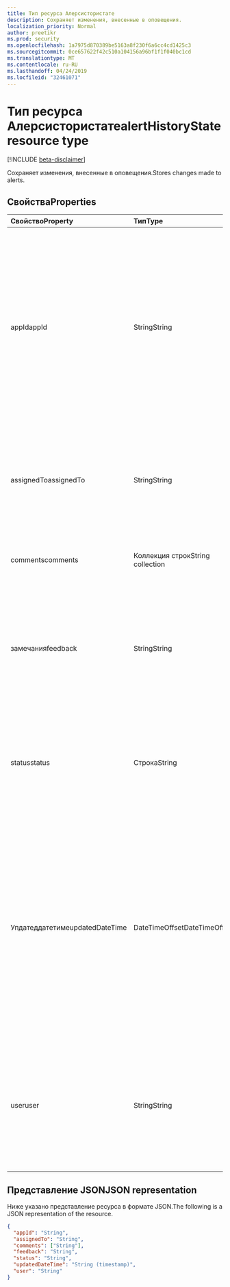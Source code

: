 ```yaml
---
title: Тип ресурса Алерсистористате
description: Сохраняет изменения, внесенные в оповещения.
localization_priority: Normal
author: preetikr
ms.prod: security
ms.openlocfilehash: 1a7975d870389be5163a8f230f6a6cc4cd1425c3
ms.sourcegitcommit: 0ce657622f42c510a104156a96bf1f1f040bc1cd
ms.translationtype: MT
ms.contentlocale: ru-RU
ms.lasthandoff: 04/24/2019
ms.locfileid: "32461071"
---
```

# <a name="alerthistorystate-resource-type"></a><span data-ttu-id="dd062-103">Тип ресурса Алерсистористате</span><span class="sxs-lookup"><span data-stu-id="dd062-103">alertHistoryState resource type</span></span>

[!INCLUDE [beta-disclaimer](../../includes/beta-disclaimer.md)]

<span data-ttu-id="dd062-104">Сохраняет изменения, внесенные в оповещения.</span><span class="sxs-lookup"><span data-stu-id="dd062-104">Stores changes made to alerts.</span></span>

## <a name="properties"></a><span data-ttu-id="dd062-105">Свойства</span><span class="sxs-lookup"><span data-stu-id="dd062-105">Properties</span></span>

| <span data-ttu-id="dd062-106">Свойство</span><span class="sxs-lookup"><span data-stu-id="dd062-106">Property</span></span>     | <span data-ttu-id="dd062-107">Тип</span><span class="sxs-lookup"><span data-stu-id="dd062-107">Type</span></span>        | <span data-ttu-id="dd062-108">Описание</span><span class="sxs-lookup"><span data-stu-id="dd062-108">Description</span></span> |
|:-------------|:------------|:------------|
|<span data-ttu-id="dd062-109">appId</span><span class="sxs-lookup"><span data-stu-id="dd062-109">appId</span></span>|<span data-ttu-id="dd062-110">String</span><span class="sxs-lookup"><span data-stu-id="dd062-110">String</span></span>| <span data-ttu-id="dd062-111">Идентификатор приложения для вызывающего приложения, отправившего обновление (исправление) в оповещение.</span><span class="sxs-lookup"><span data-stu-id="dd062-111">The Application ID of the calling application that submitted an update (PATCH) to the alert.</span></span> <span data-ttu-id="dd062-112">AppId необходимо извлечь из маркера проверки подлинности и не вводить вручную вызывающим приложением.</span><span class="sxs-lookup"><span data-stu-id="dd062-112">The appId should be extracted from the auth token and not entered manually by the calling application.</span></span> |
|<span data-ttu-id="dd062-113">assignedTo</span><span class="sxs-lookup"><span data-stu-id="dd062-113">assignedTo</span></span>|<span data-ttu-id="dd062-114">String</span><span class="sxs-lookup"><span data-stu-id="dd062-114">String</span></span>| <span data-ttu-id="dd062-115">UPN пользователя оповещение было назначено (Примечание: Alert. assignedTo содержит только Последнее значение/UPN).</span><span class="sxs-lookup"><span data-stu-id="dd062-115">UPN of user the alert was assigned to (note: alert.assignedTo only stores the last value/UPN).</span></span> |
|<span data-ttu-id="dd062-116">comments</span><span class="sxs-lookup"><span data-stu-id="dd062-116">comments</span></span>|<span data-ttu-id="dd062-117">Коллекция строк</span><span class="sxs-lookup"><span data-stu-id="dd062-117">String collection</span></span>|<span data-ttu-id="dd062-118">Комментарий, введенный пользователем, который выполнил вход.</span><span class="sxs-lookup"><span data-stu-id="dd062-118">Comment entered by signed-in user.</span></span>|
|<span data-ttu-id="dd062-119">замечания</span><span class="sxs-lookup"><span data-stu-id="dd062-119">feedback</span></span>|<span data-ttu-id="dd062-120">String</span><span class="sxs-lookup"><span data-stu-id="dd062-120">String</span></span>| <span data-ttu-id="dd062-121">Обратная связь аналитика с оповещением в этом обновлении.</span><span class="sxs-lookup"><span data-stu-id="dd062-121">Analyst feedback on the alert in this update.</span></span> <span data-ttu-id="dd062-122">Возможные значения: `unknown`, `truePositive`, `falsePositive`, `benignPositive`.</span><span class="sxs-lookup"><span data-stu-id="dd062-122">Possible values are: `unknown`, `truePositive`, `falsePositive`, `benignPositive`.</span></span>|
|<span data-ttu-id="dd062-123">status</span><span class="sxs-lookup"><span data-stu-id="dd062-123">status</span></span>|<span data-ttu-id="dd062-124">Строка</span><span class="sxs-lookup"><span data-stu-id="dd062-124">String</span></span>| <span data-ttu-id="dd062-125">Значение состояния оповещения (при обновлении).</span><span class="sxs-lookup"><span data-stu-id="dd062-125">Alert status value (if updated).</span></span> <span data-ttu-id="dd062-126">Возможные значения: `unknown`, `newAlert`, `inProgress`, `resolved`, `dismissed`.</span><span class="sxs-lookup"><span data-stu-id="dd062-126">Possible values are: `unknown`, `newAlert`, `inProgress`, `resolved`, `dismissed`.</span></span>|
|<span data-ttu-id="dd062-127">Упдатеддатетиме</span><span class="sxs-lookup"><span data-stu-id="dd062-127">updatedDateTime</span></span>|<span data-ttu-id="dd062-128">DateTimeOffset</span><span class="sxs-lookup"><span data-stu-id="dd062-128">DateTimeOffset</span></span>| <span data-ttu-id="dd062-129">Дата и время обновления оповещения.</span><span class="sxs-lookup"><span data-stu-id="dd062-129">Date and time of the alert update.</span></span> <span data-ttu-id="dd062-130">Тип Timestamp представляет сведения о времени и дате с использованием формата ISO 8601 (всегда применяется формат UTC).</span><span class="sxs-lookup"><span data-stu-id="dd062-130">The Timestamp type represents date and time information using ISO 8601 format and is always in UTC time.</span></span> <span data-ttu-id="dd062-131">Например, значение полуночи 1 января 2014 г. в формате UTC выглядит так: `'2014-01-01T00:00:00Z'`.</span><span class="sxs-lookup"><span data-stu-id="dd062-131">For example, midnight UTC on Jan 1, 2014 would look like this: `'2014-01-01T00:00:00Z'`</span></span>|
|<span data-ttu-id="dd062-132">user</span><span class="sxs-lookup"><span data-stu-id="dd062-132">user</span></span>|<span data-ttu-id="dd062-133">String</span><span class="sxs-lookup"><span data-stu-id="dd062-133">String</span></span>| <span data-ttu-id="dd062-134">UPN пользователя, выполнившего вход, который обновил оповещение (берется из маркера носителя — если в режиме пользователя или делегированной проверки подлинности).</span><span class="sxs-lookup"><span data-stu-id="dd062-134">UPN of the signed-in user that updated the alert (taken from the bearer token - if in user/delegated auth mode).</span></span> |

## <a name="json-representation"></a><span data-ttu-id="dd062-135">Представление JSON</span><span class="sxs-lookup"><span data-stu-id="dd062-135">JSON representation</span></span>

<span data-ttu-id="dd062-136">Ниже указано представление ресурса в формате JSON.</span><span class="sxs-lookup"><span data-stu-id="dd062-136">The following is a JSON representation of the resource.</span></span>

<!-- {
  "blockType": "resource",
  "optionalProperties": [

  ],
  "@odata.type": "microsoft.graph.alertHistoryState",
  "baseType": null
}-->

```json
{
  "appId": "String",
  "assignedTo": "String",
  "comments": ["String"],
  "feedback": "String",
  "status": "String",
  "updatedDateTime": "String (timestamp)",
  "user": "String"
}
```

<!-- uuid: 16cd6b66-4b1a-43a1-adaf-3a886856ed98
2019-02-04 14:57:30 UTC -->
<!-- {
  "type": "#page.annotation",
  "description": "alertHistoryState resource",
  "keywords": "",
  "section": "documentation",
  "tocPath": ""
}-->